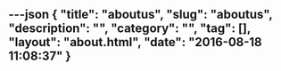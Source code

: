 ---json
{
    "title": "aboutus",
    "slug": "aboutus",
    "description": "",
    "category": "",
    "tag": [],
    "layout": "about.html",
    "date": "2016-08-18 11:08:37"
}
---

